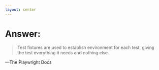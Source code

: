 ```yaml
---
layout: center
---
```


# Answer:

>Test fixtures are used to establish environment for each test, giving the test everything it needs and nothing else.

—The Playwright Docs

